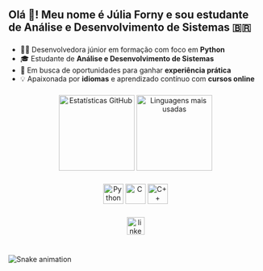 <h2 align="left">Olá 👋! Meu nome é Júlia Forny e sou estudante de Análise e Desenvolvimento de Sistemas 🇧🇷</h2>

###

- 👩‍💻 Desenvolvedora júnior em formação com foco em **Python**
- 🎓 Estudante de **Análise e Desenvolvimento de Sistemas**
- 🚀 Em busca de oportunidades para ganhar **experiência prática**
- 💡 Apaixonada por **idiomas** e aprendizado contínuo com **cursos online**

###

<div align="center">
  <img src="https://github-readme-stats.vercel.app/api?username=Jforny918&hide_title=false&hide_rank=false&show_icons=true&include_all_commits=true&count_private=true&disable_animations=false&theme=dracula&locale=pt-br&hide_border=false" height="150" alt="Estatísticas GitHub" />
  <img src="https://github-readme-stats.vercel.app/api/top-langs?username=Jforny918&locale=pt-br&hide_title=false&layout=compact&card_width=320&langs_count=5&theme=dracula&hide_border=false" height="150" alt="Linguagens mais usadas" />
</div>

###

<div align="center">
  <img src="https://cdn.jsdelivr.net/gh/devicons/devicon/icons/python/python-original.svg" height="40" alt="Python" />
  <img src="https://cdn.jsdelivr.net/gh/devicons/devicon/icons/c/c-original.svg" height="40" alt="C" />
  <img src="https://cdn.jsdelivr.net/gh/devicons/devicon/icons/cplusplus/cplusplus-original.svg" height="40" alt="C++" />
</div>

###

<div align="center">
  <a href="https://www.linkedin.com/in/j%C3%BAlia-forny-b810182ab/" target="_blank">
    <img src="https://img.shields.io/static/v1?message=LinkedIn&logo=linkedin&label=&color=0077B5&logoColor=white&labelColor=&style=for-the-badge" height="35" alt="linkedin logo" />
  </a>
</div>

###

<br clear="both">

<img src="https://raw.githubusercontent.com/maurodesouza/maurodesouza/output/snake.svg" alt="Snake animation" />


